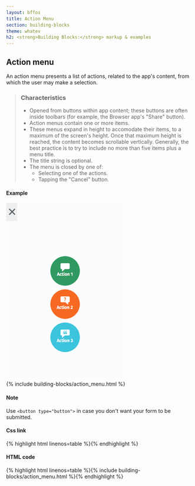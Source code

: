 ```yaml
---
layout: bffos
title: Action Menu
section: building-blocks
theme: whatev
h2: <strong>Building Blocks:</strong> markup & examples
---
```


## Action menu

An action menu presents a list of actions, related to the app's content, from which the user may make a selection.

> ### Characteristics
> * Opened from buttons within app content; these buttons are often inside toolbars (for example, the Browser app's "Share" button).
> * Action menus contain one or more items.
> * These menus expand in height to accomodate their items, to a maximum of the screen's height. Once that maximum height is reached, the content becomes scrollable vertically. Generally, the best practice is to try to include no more than five items plus a menu title.
> * The title string is optional.
> * The menu is closed by one of:
>   * Selecting one of the actions.
>   * Tapping the "Cancel" button.

<div>
  <h4>Example</h4>
  <section class="example">
    <img src="../../images/BB/themes/whatev/action_menu.jpg" alt="Action menu (Image replacing code)"/>
    <article class="full frame">{% include building-blocks/action_menu.html %}</article>
  </section>

  <h4>Note</h4>
  <section class="note">
    <p>Use <code>&lt;button type="button"&gt;</code> in case you don't want your form to be submitted.</p>
  </section>
  
  <h4>Css link</h4>
  {% highlight html linenos=table %}<link href="(your styles folder)/themes/whatev/action_menu.css" rel="stylesheet" type="text/css">{% endhighlight %}

  <h4>HTML code</h4>
  {% highlight html linenos=table %}{% include building-blocks/action_menu.html %}{% endhighlight %}
</div>